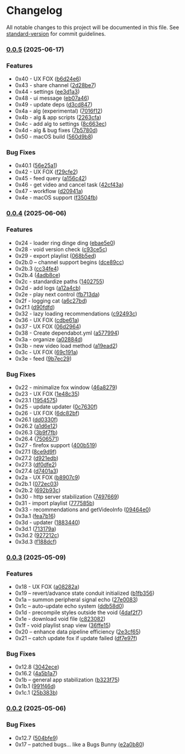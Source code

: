 # Changelog

All notable changes to this project will be documented in this file. See [standard-version](https://github.com/conventional-changelog/standard-version) for commit guidelines.

### [0.0.5](https://github.com/wxn0brP/VoidTube/compare/v0.0.4...v0.0.5) (2025-06-17)


### Features

* 0x40 - UX FOX ([b6d24e6](https://github.com/wxn0brP/VoidTube/commit/b6d24e6ce45a41b4c7f028502402b84e0a792415))
* 0x43 - share channel ([2d28be7](https://github.com/wxn0brP/VoidTube/commit/2d28be781b8e9ff20f1ac8d2a3baf11941f3f200))
* 0x44 - settings ([ee3d1a3](https://github.com/wxn0brP/VoidTube/commit/ee3d1a32a0b4847908de8c2893e8cbf1c21f25cd))
* 0x48 - ui message ([eb07a46](https://github.com/wxn0brP/VoidTube/commit/eb07a4654b2a6cb55f9ebdb34a5b0257de1f7833))
* 0x49 - update deps ([d3cd847](https://github.com/wxn0brP/VoidTube/commit/d3cd8478dedb7a65b8532df6c2c04881a3ba9769))
* 0x4a - alg (experimental) ([7016f12](https://github.com/wxn0brP/VoidTube/commit/7016f12b454605c5e3b8d38f821322dcd2e5ff53))
* 0x4b - alg & app scripts ([2263cfa](https://github.com/wxn0brP/VoidTube/commit/2263cfa88737cf363f7f788ae87567247a234145))
* 0x4c - add alg to settings ([8c663ec](https://github.com/wxn0brP/VoidTube/commit/8c663ecb8684346682d3cae2274289940a949ab9))
* 0x4d - alg & bug fixes ([7b5780d](https://github.com/wxn0brP/VoidTube/commit/7b5780d35a7f53567c458eb907c10a0c3440da1a))
* 0x50 - macOS build ([560d9b8](https://github.com/wxn0brP/VoidTube/commit/560d9b8bdd64bec4ac6997140e7e4c5d045fa300))


### Bug Fixes

* 0x40.1 ([56e25a1](https://github.com/wxn0brP/VoidTube/commit/56e25a1e7a0fb4c47aec21f49f92ca846b52970b))
* 0x42 - UX FOX ([f29cfe2](https://github.com/wxn0brP/VoidTube/commit/f29cfe2fd3204871309ceb3457e447c85104d4f5))
* 0x45 - feed query ([a156c42](https://github.com/wxn0brP/VoidTube/commit/a156c4258c8e20c849d8d7f50a811d4b777cf823))
* 0x46 - get video and cancel task ([42cf43a](https://github.com/wxn0brP/VoidTube/commit/42cf43aead067c0767326056adb465d920a5f876))
* 0x47 - workflow ([d20941a](https://github.com/wxn0brP/VoidTube/commit/d20941a869b4b66f33fe7f1bc673f657bb9a4128))
* 0x4e - macOS support ([f3504fb](https://github.com/wxn0brP/VoidTube/commit/f3504fb4c5b161dfd11d20ce534d0733bd6d5a2d))

### [0.0.4](https://github.com/wxn0brP/VoidTube/compare/v0.0.3...v0.0.4) (2025-06-06)


### Features

* 0x24 - loader ring dinge ding ([ebae5e0](https://github.com/wxn0brP/VoidTube/commit/ebae5e046c2d54c3165a6e83676901e18f792a8e))
* 0x28 - void version check ([c93ce5c](https://github.com/wxn0brP/VoidTube/commit/c93ce5c55cb57c5b901a45345426b28250d0ee34))
* 0x29 - export playlist ([068b5ed](https://github.com/wxn0brP/VoidTube/commit/068b5eda9239a278eb52f7f36fbf970b129f53a5))
* 0x2b.0 – channel support begins ([dce89cc](https://github.com/wxn0brP/VoidTube/commit/dce89ccc65a3ebc0e4a6e69896c0b3da4875839a))
* 0x2b.3 ([cc34fe4](https://github.com/wxn0brP/VoidTube/commit/cc34fe42bb2d568c703574b9bb83e3acdf528d28))
* 0x2b.4 ([4adb8ce](https://github.com/wxn0brP/VoidTube/commit/4adb8ce18ccbd0e195acbdcaf04d1ba7dfb00c96))
* 0x2c - standardize paths ([1402755](https://github.com/wxn0brP/VoidTube/commit/140275505d1bda38528bc9fc2fb1701ba87d91a8))
* 0x2d - add logs ([a12a4cb](https://github.com/wxn0brP/VoidTube/commit/a12a4cb03a3b781df47c30c4f62a8c9c70627052))
* 0x2e - play next control ([fb713da](https://github.com/wxn0brP/VoidTube/commit/fb713da2a302612eb1b4c5cdaaaec942a49049d9))
* 0x2f - logging cat ([a6c27bd](https://github.com/wxn0brP/VoidTube/commit/a6c27bd21359afda68a770e7b4daf12d0fe2fb3d))
* 0x2f.1 ([d90fdfd](https://github.com/wxn0brP/VoidTube/commit/d90fdfd65949be188bd1022faea0222695e8179e))
* 0x32 - lazy loading recommendations ([c92493c](https://github.com/wxn0brP/VoidTube/commit/c92493c94501b5dc5b33697f21397ff8e1b6b8dc))
* 0x36 - UX FOX ([cdbe61a](https://github.com/wxn0brP/VoidTube/commit/cdbe61ac2c7886fe01835c41324dd71bedb49be6))
* 0x37 - UX FOX ([06d2964](https://github.com/wxn0brP/VoidTube/commit/06d2964e1e098f5c6f7be8da37b22069c30a5c7b))
* 0x38 - Create dependabot.yml ([a577994](https://github.com/wxn0brP/VoidTube/commit/a577994d853c924e91f3972cb5e660eed0774ce8))
* 0x3a - organize ([a02884d](https://github.com/wxn0brP/VoidTube/commit/a02884d991c4e7d1d87b8c0dc5d5ab48725de54f))
* 0x3b - new video load method ([a19ead2](https://github.com/wxn0brP/VoidTube/commit/a19ead266c40adadaa7239e48c2cf9b962975fc7))
* 0x3c - UX FOX ([69c191a](https://github.com/wxn0brP/VoidTube/commit/69c191ae4d55e3eb4a26b5910aefb9f27cd73e2a))
* 0x3e - feed ([9b7ec29](https://github.com/wxn0brP/VoidTube/commit/9b7ec293212833e8e16f83e298fb47804f240c6c))


### Bug Fixes

* 0x22 - minimalize fox window ([46a8279](https://github.com/wxn0brP/VoidTube/commit/46a8279d6d3dffa0c2af34eb7c00bd944af3b221))
* 0x23 - UX FOX ([1e48c35](https://github.com/wxn0brP/VoidTube/commit/1e48c35f4eaf22fecac03359a70b79152d5dd467))
* 0x23.1 ([1954575](https://github.com/wxn0brP/VoidTube/commit/1954575e106bca4e94e8d8f89f09514ed555aa40))
* 0x25 - update updater ([0c7630f](https://github.com/wxn0brP/VoidTube/commit/0c7630fa30b2f9b5fae9edd0a8d34973881bff6b))
* 0x26 - UX FOX ([6dc82bf](https://github.com/wxn0brP/VoidTube/commit/6dc82bf95fba13f42cd856a799b4aa29e5d0d027))
* 0x26.1 ([dd0330f](https://github.com/wxn0brP/VoidTube/commit/dd0330f2f64969e856a28530ec2e467b87ea8d2a))
* 0x26.2 ([a1d6e12](https://github.com/wxn0brP/VoidTube/commit/a1d6e12d290ee8abfe18c5e95fbf05c0b0211918))
* 0x26.3 ([3b9f7fb](https://github.com/wxn0brP/VoidTube/commit/3b9f7fb68bd96cd47d8636edfc7ef9ad5a5cb0bf))
* 0x26.4 ([7506571](https://github.com/wxn0brP/VoidTube/commit/75065713367c1f29186db5e00144c2c236d353bd))
* 0x27 - firefox support ([400b519](https://github.com/wxn0brP/VoidTube/commit/400b51931f1462605ff034e961b36ca59c9f0c08))
* 0x27.1 ([8ce9d9f](https://github.com/wxn0brP/VoidTube/commit/8ce9d9f134d81c5b28f4d9e355a7217efa9e5b19))
* 0x27.2 ([d921edb](https://github.com/wxn0brP/VoidTube/commit/d921edb2e31e58d74b8203883605454440569882))
* 0x27.3 ([df0dfe2](https://github.com/wxn0brP/VoidTube/commit/df0dfe25b7f459f6c3147293cc7884274b92d993))
* 0x27.4 ([d7401a3](https://github.com/wxn0brP/VoidTube/commit/d7401a34c5a1c37459959adda8ccc445174342e7))
* 0x2a - UX FOX ([b8907c9](https://github.com/wxn0brP/VoidTube/commit/b8907c91d3bb271804c4dc40302a90dacf8bc48d))
* 0x2b.1 ([072ec03](https://github.com/wxn0brP/VoidTube/commit/072ec03bb68a1860d265fe14fa61f1f74f286fe6))
* 0x2b.2 ([692b93c](https://github.com/wxn0brP/VoidTube/commit/692b93ca1dcd453e4521dca33411408abd38f0d8))
* 0x30 - http server stabilization ([7497669](https://github.com/wxn0brP/VoidTube/commit/749766951a81350fcc4f3d7a3d1ca17653654bf2))
* 0x31 - import playlist ([777585b](https://github.com/wxn0brP/VoidTube/commit/777585b55c477067b86a6495dc10262bf99a03ff))
* 0x33 - recommendations and getVideoInfo ([09464e0](https://github.com/wxn0brP/VoidTube/commit/09464e0cd480d1fe52639f8c3d8fcf68b5291149))
* 0x3a.1 ([fea7b16](https://github.com/wxn0brP/VoidTube/commit/fea7b16a98b6a3b0d70f699e7f109c83ad2fd989))
* 0x3d - updater ([1883440](https://github.com/wxn0brP/VoidTube/commit/188344084ea0f06ab4a17830707a081d50190c2b))
* 0x3d.1 ([713179a](https://github.com/wxn0brP/VoidTube/commit/713179a1cd07eb3b684f466a32fe0a00e8aec667))
* 0x3d.2 ([927212c](https://github.com/wxn0brP/VoidTube/commit/927212c46fcf2f2b58f12685720d54eeadadb5e4))
* 0x3d.3 ([f188dcf](https://github.com/wxn0brP/VoidTube/commit/f188dcf13f31b2a84b4b10d70cb194737232c0ea))

### [0.0.3](https://github.com/wxn0brP/VoidTube/compare/v0.0.2...v0.0.3) (2025-05-09)


### Features

* 0x18 - UX FOX ([a08282a](https://github.com/wxn0brP/VoidTube/commit/a08282a8bbda0a6ad4c2a660e453258a216dc908))
* 0x19 – revert/advance state conduit initialized ([b1fb356](https://github.com/wxn0brP/VoidTube/commit/b1fb356abdbfb1c2046cbf306c4e6d2f682fc65c))
* 0x1a – summon peripheral signal echo ([27e0083](https://github.com/wxn0brP/VoidTube/commit/27e0083707a0a4a2831d784298173f5791e3a5d5))
* 0x1c – auto-update echo system ([ddb58d0](https://github.com/wxn0brP/VoidTube/commit/ddb58d04880bec1f702348e28ed35d0c7e018b30))
* 0x1d - precompile styles outside the void ([4daf2f7](https://github.com/wxn0brP/VoidTube/commit/4daf2f77126f2a04511e7865528ea4e6d4341a37))
* 0x1e - download void file ([c823082](https://github.com/wxn0brP/VoidTube/commit/c823082c51c6f69a30dd5b5c02c7d80a56a1c884))
* 0x1f - void playlist snap view ([36ffe15](https://github.com/wxn0brP/VoidTube/commit/36ffe15c4cc02367e0239891a2caaf3bceb0a9db))
* 0x20 – enhance data pipeline efficiency ([2e3cf65](https://github.com/wxn0brP/VoidTube/commit/2e3cf65257fff6c223e3def506b9ea04d036f344))
* 0x21 – catch update fox if update failed ([df7e97f](https://github.com/wxn0brP/VoidTube/commit/df7e97f4aea4c8a0ec6314b32dec1b098f07a6ca))


### Bug Fixes

* 0x12.8 ([3042ece](https://github.com/wxn0brP/VoidTube/commit/3042ece580c4f13e9ab1c1008860cb7cb6bb4de2))
* 0x16.2 ([4a5b1a7](https://github.com/wxn0brP/VoidTube/commit/4a5b1a7aec5d6cc6b20dca31cf27cadfa7386669))
* 0x1b – general app stabilization ([b323f75](https://github.com/wxn0brP/VoidTube/commit/b323f75e0fbce520eb31d7bb10bd59e827c3d453))
* 0x1b.1 ([991f46d](https://github.com/wxn0brP/VoidTube/commit/991f46d47b50bbef4bb15ba8a7117ee6e98fb36c))
* 0x1c.1 ([25b383b](https://github.com/wxn0brP/VoidTube/commit/25b383b915fc19fca712d47fd06f56ef285e720b))

### [0.0.2](https://github.com/wxn0brP/VoidTube/compare/v0.0.1...v0.0.2) (2025-05-06)


### Bug Fixes

* 0x12.7 ([504bfe9](https://github.com/wxn0brP/VoidTube/commit/504bfe9321c23ffcd1f388a157a69ccf9bb2692b))
* 0x17 – patched bugs... like a Bugs Bunny ([e2a0b80](https://github.com/wxn0brP/VoidTube/commit/e2a0b80a480cfbbbac10ae1424d56998caab9c9a))
